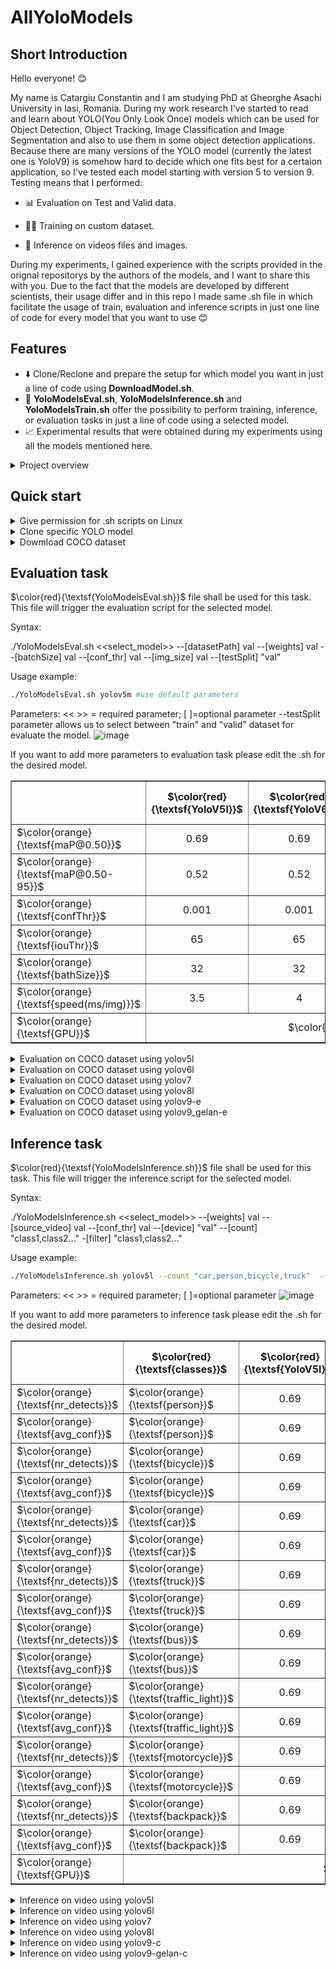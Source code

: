 # AllYoloModels
## Short Introduction
Hello everyone! 😊

My name is Catargiu Constantin and I am studying PhD at Gheorghe Asachi University in Iasi, Romania. During my work research I've started to read and learn about YOLO(You Only Look Once) models which can be used for Object Detection, Object  Tracking, Image Classification and Image Segmentation and also to use them in some object detection applications. Because there are many versions of the YOLO model (currently the latest one is YoloV9) is somehow hard to decide which one fits best for a certaion application, so I've tested each model starting with version 5 to version 9. Testing means that I performed:

  - 📊 Evaluation on Test and Valid data.
  
  - 🏋️‍♂️ Training on custom dataset.
  
  - 🧠 Inference on videos files and images.

During my experiments, I gained experience with the scripts provided in the orignal repositorys by the authors of the models, and I want to share this with you. Due to the fact that the models are developed by different scientists, their  usage differ and in this repo I made same .sh file in which facilitate the usage of train, evaluation and inference scripts in just one line of code for every model that you want to use 😊

## Features

- ⬇️ Clone/Reclone and prepare the setup for which model you want in just a line of code using **DownloadModel.sh**.
- 🔧 **YoloModelsEval.sh**, **YoloModelsInference.sh** and **YoloModelsTrain.sh** offer the possibility to perform training, inference, or evaluation tasks in just a line of code using a selected model.
- 📈  Experimental results that were obtained during my experiments using all the models mentioned here.

<details>
  <summary>Project overview</summary>
After this repository is cloned the structure of the project will look like in the images bellow with the mention that the **YoloModels** directory is empty because no model is cloned there.

![image](https://github.com/CostiCatargiu/AllYoloModels/assets/70476115/76f8e45a-f182-48ff-860e-bf4094b66c2b) ![image](https://github.com/CostiCatargiu/AllYoloModels/assets/70476115/4aab8c84-1748-40bc-a399-fdecd570a6eb)

</details>

## Quick start

<details>
    <summary>Give permission for .sh scripts on Linux</summary>

  ```bash
  chmod +X DownloadModel.sh
  chmod +X YoloModelsEval.sh
  chmod +X YoloModelsInference.sh
  chmod +X YoloModelsTrain.sh

  ```

</details>

<details>
  <summary>Clone specific YOLO model</summary>
  
  To clone a specifi yolo model $\color{magenta}{\textsf{DownloadModel.sh}}$ is used that requires on parameter from the list  $\color{orange}{\textsf{(yolov5, yolov6, yolov7, yolov8, yolov9)}}$.
  
  ```bash
  ./DownloadModel.sh yolov5
  ```

Notice that first you clone the model, $\color{magenta}{\textsf{requirements.txt}}$ for it will be also installed.
After the model is cloned it will appear in $\color{magenta}{\textsf{YoloModels}}$ directory. If the model is already there and the script is executed and message will appear and ask if we want to reclone or no.

![image](https://github.com/CostiCatargiu/AllYoloModels/assets/70476115/ac73a342-45ef-4668-a298-0d481387bc18)

</details>

<details>
  <summary>Dowmload COCO dataset</summary>

To download COCO dataset you can use $\color{red}{\textsf{Utility/DatasetDownloadScripts/getcoco.sh}}$ .

The dataset will be downloaded in $\color{red}{\textsf{Utility/COCOdatasets}}$.

Please note that the labels for the testing set are not available, or at least I didn't find them. Another observation is that for YoloV6, we need to use bounding box format labels instead of polygon format labels for the evaluation task.

In the **get_coco.sh** script, we can select between downloading the train, test, valid, and segment data. By default, all datasets will be downloaded.

The YAML file for COCO dataset is located at path $\color{red}{\textsf{Utility/YAMLconfigs/coco.yaml}}$

Dataset size is around 27GB ( 5000 valid images, 40 670 test images and 118 287 train images)
</details>

## Evaluation task

 $\color{red}{\textsf{YoloModelsEval.sh}}$ file shall be used for this task. This file will trigger the evaluation script for the selected model.

Syntax:

./YoloModelsEval.sh  <<select_model>> --[datasetPath] val --[weights] val --[batchSize] val --[conf_thr] val --[img_size] val --[testSplit] "val"

Usage example:
  ```bash
 ./YoloModelsEval.sh yolov5m #use default parameters
```
Parameters: 
 << >> = required parameter; [ ]=optional parameter
 --testSplit parameter allows us to select between "train" and "valid" dataset for evaluate the model.
![image](https://github.com/CostiCatargiu/AllYoloModels/assets/70476115/8e21d24a-c73b-4d63-ad9f-265fa56b8686)

If you want to add more parameters to evaluation task please edit the .sh for the desired model.

<table border="1">
  <tr>
    <th></th>
    <th align="center">$\color{red}{\textsf{YoloV5l}}$</th>
    <th align="center">$\color{red}{\textsf{YoloV6l}}$</th>
    <th align="center">$\color{red}{\textsf{YoloV7}}$</th>
    <th align="center">$\color{red}{\textsf{YoloV8l}}$</th>
    <th align="center">$\color{red}{\textsf{YoloV9-e}}$</th>
    <th align="center">$\color{red}{\textsf{YoloV9-gelan-e}}$</th>

  </tr>
  <tr>
    <td>$\color{orange}{\textsf{maP@0.50}}$</td>
    <td align="center">0.69</td>
    <td align="center">0.69</td>
    <td align="center">0.69</td>
    <td align="center">0.71</td>
    <td align="center">0.73</td>
    <td align="center">0.72</td>

  </tr>
    <tr>
    <td>$\color{orange}{\textsf{maP@0.50-95}}$</td>
    <td align="center">0.52</td>
    <td align="center">0.52</td>
    <td align="center">0.50</td>
    <td align="center">0.57</td>
    <td align="center">0.56</td>
    <td align="center">0.55</td>
    
  </tr>
  
  <tr>
    <td>$\color{orange}{\textsf{confThr}}$</td>
    <td align="center">0.001</td>
    <td align="center">0.001</td>
    <td align="center">0.001</td>
    <td align="center">0.001</td>
    <td align="center">0.001</td>
    <td align="center">0.001</td>

  </tr>
  <tr>
    <td>$\color{orange}{\textsf{iouThr}}$</td>
    <td align="center">65</td>
    <td align="center">65</td>
    <td align="center">65</td>
    <td align="center">65</td>
    <td align="center">65</td>
    <td align="center">65</td>
  </tr>
    <tr>
    <td>$\color{orange}{\textsf{bathSize}}$</td>
    <td align="center">32</td>
    <td align="center">32</td>
    <td align="center">32</td>
    <td align="center">32</td>
    <td align="center">32</td>
    <td align="center">32</td>
  </tr>
    <tr>
    <td>$\color{orange}{\textsf{speed(ms/img)}}$</td>
    <td align="center">3.5</td>
    <td align="center">4</td>
    <td align="center">4.4</td>
    <td align="center">4</td>
    <td align="center">9.2</td>
    <td align="center">8</td>

  </tr>
  <tr>
    <td>$\color{orange}{\textsf{GPU}}$</td>
    <td colspan="7" align="center" >$\color{green}{\textsf{NVIDIA GeForce RTX 4090, 24209MiB}}$</td>
  </tr>
  
</table>


<details>
  <summary>Evaluation on COCO dataset using yolov5l </summary>

![image](https://github.com/CostiCatargiu/AllYoloModels/assets/70476115/3993b392-1120-480a-ade3-823087e5e1e1)


</details>

<details>
  <summary>Evaluation on COCO dataset using yolov6l </summary>

![image](https://github.com/CostiCatargiu/AllYoloModels/assets/70476115/b001d8d6-bff8-4a23-bb70-bebd7420bd96)

![image](https://github.com/CostiCatargiu/AllYoloModels/assets/70476115/46c44ab4-03b2-4313-bbc9-44ec6ba20c53)

</details>


<details>
  <summary>Evaluation on COCO dataset using yolov7 </summary>

![image](https://github.com/CostiCatargiu/AllYoloModels/assets/70476115/5eb42bbf-2647-4fa3-b9b6-e17b928d34ea)

![image](https://github.com/CostiCatargiu/AllYoloModels/assets/70476115/b73ccf56-b06d-484b-ab70-ec0ea560dfaf)

</details>


<details>
  <summary>Evaluation on COCO dataset using yolov8l </summary>

![image](https://github.com/CostiCatargiu/AllYoloModels/assets/70476115/069538f6-fa61-462f-bcb9-f95a871dca38)

![image](https://github.com/CostiCatargiu/AllYoloModels/assets/70476115/df790ffa-62d5-4ccf-a07d-6943d733b5f7)


</details>

<details>
  <summary>Evaluation on COCO dataset using yolov9-e </summary>

![image](https://github.com/CostiCatargiu/AllYoloModels/assets/70476115/cb58d821-0462-4c93-93f6-e110cdf0582e)

</details>

<details>
  <summary>Evaluation on COCO dataset using yolov9_gelan-e </summary>

![image](https://github.com/CostiCatargiu/AllYoloModels/assets/70476115/451f47b8-ca6a-40b8-ac9b-5e5ef451738f)

</details>

## Inference task

 $\color{red}{\textsf{YoloModelsInference.sh}}$ file shall be used for this task. This file will trigger the inference script for the selected model.

Syntax:

./YoloModelsInference.sh  <<select_model>> --[weights] val --[source_video] val --[conf_thr] val --[device] "val" --[count] "class1,class2..." -[filter] "class1,class2..."

Usage example:
  ```bash
 ./YoloModelsInference.sh yolov5l --count "car,person,bicycle,truck"  --conf_thr 0.5 
```
Parameters: 
 << >> = required parameter; [ ]=optional parameter
![image](https://github.com/CostiCatargiu/AllYoloModels/assets/70476115/ae41d194-6172-4cbe-ba14-d486dc399fd3)

If you want to add more parameters to inference task please edit the .sh for the desired model.

<table border="1">
  <tr>
    <th></th>
    <th align="center">$\color{red}{\textsf{classes}}$</th>
    <th align="center">$\color{red}{\textsf{YoloV5l}}$</th>
    <th align="center">$\color{red}{\textsf{YoloV6l}}$</th>
    <th align="center">$\color{red}{\textsf{YoloV7}}$</th>
    <th align="center">$\color{red}{\textsf{YoloV8l}}$</th>
    <th align="center">$\color{red}{\textsf{YoloV9-e}}$</th>
    <th align="center">$\color{red}{\textsf{YoloV9-gelan-e}}$</th>

  </tr>
  
  <tr>
    <td>$\color{orange}{\textsf{nr_detects}}$</td>
    <td>$\color{orange}{\textsf{person}}$</td>
    <td align="center">0.69</td>
    <td align="center">0.69</td>
    <td align="center">0.71</td>
    <td align="center">0.73</td>
    <td align="center">0.72</td>
    <td align="center">0.72</td>
  </tr>
    <tr>
    <td>$\color{orange}{\textsf{avg_conf}}$</td>
    <td>$\color{orange}{\textsf{person}}$</td>
    <td align="center">0.69</td>
    <td align="center">0.69</td>
    <td align="center">0.71</td>
    <td align="center">0.73</td>
    <td align="center">0.72</td>
    <td align="center">0.72</td>
  </tr>
  <tr>
    <td>$\color{orange}{\textsf{nr_detects}}$</td>
    <td>$\color{orange}{\textsf{bicycle}}$</td>
    <td align="center">0.69</td>
    <td align="center">0.69</td>
    <td align="center">0.71</td>
    <td align="center">0.73</td>
    <td align="center">0.72</td>
    <td align="center">0.72</td>
  </tr>
    <tr>
    <td>$\color{orange}{\textsf{avg_conf}}$</td>
    <td>$\color{orange}{\textsf{bicycle}}$</td>
    <td align="center">0.69</td>
    <td align="center">0.69</td>
    <td align="center">0.71</td>
    <td align="center">0.73</td>
    <td align="center">0.72</td>
    <td align="center">0.72</td>
  </tr>
  <tr>
    <td>$\color{orange}{\textsf{nr_detects}}$</td>
    <td>$\color{orange}{\textsf{car}}$</td>
    <td align="center">0.69</td>
    <td align="center">0.69</td>
    <td align="center">0.71</td>
    <td align="center">0.73</td>
    <td align="center">0.72</td>
    <td align="center">0.72</td>
  </tr>
    <tr>
    <td>$\color{orange}{\textsf{avg_conf}}$</td>
    <td>$\color{orange}{\textsf{car}}$</td>
    <td align="center">0.69</td>
    <td align="center">0.69</td>
    <td align="center">0.71</td>
    <td align="center">0.73</td>
    <td align="center">0.72</td>
    <td align="center">0.72</td>
  </tr>
    <tr>
    <td>$\color{orange}{\textsf{nr_detects}}$</td>
    <td>$\color{orange}{\textsf{truck}}$</td>
    <td align="center">0.69</td>
    <td align="center">0.69</td>
    <td align="center">0.71</td>
    <td align="center">0.73</td>
    <td align="center">0.72</td>
    <td align="center">0.72</td>
  </tr>
    <tr>
    <td>$\color{orange}{\textsf{avg_conf}}$</td>
    <td>$\color{orange}{\textsf{truck}}$</td>
    <td align="center">0.69</td>
    <td align="center">0.69</td>
    <td align="center">0.71</td>
    <td align="center">0.73</td>
    <td align="center">0.72</td>
    <td align="center">0.72</td>
  </tr>
    <tr>
    <td>$\color{orange}{\textsf{nr_detects}}$</td>
    <td>$\color{orange}{\textsf{bus}}$</td>
    <td align="center">0.69</td>
    <td align="center">0.69</td>
    <td align="center">0.71</td>
    <td align="center">0.73</td>
    <td align="center">0.72</td>
    <td align="center">0.72</td>
  </tr>
    <tr>
    <td>$\color{orange}{\textsf{avg_conf}}$</td>
    <td>$\color{orange}{\textsf{bus}}$</td>
    <td align="center">0.69</td>
    <td align="center">0.69</td>
    <td align="center">0.71</td>
    <td align="center">0.73</td>
    <td align="center">0.72</td>
    <td align="center">0.72</td>
  </tr>
      <tr>
    <td>$\color{orange}{\textsf{nr_detects}}$</td>
    <td>$\color{orange}{\textsf{traffic_light}}$</td>
    <td align="center">0.69</td>
    <td align="center">0.69</td>
    <td align="center">0.71</td>
    <td align="center">0.73</td>
    <td align="center">0.72</td>
    <td align="center">0.72</td>
  </tr>
    <tr>
    <td>$\color{orange}{\textsf{avg_conf}}$</td>
    <td>$\color{orange}{\textsf{traffic_light}}$</td>
    <td align="center">0.69</td>
    <td align="center">0.69</td>
    <td align="center">0.71</td>
    <td align="center">0.73</td>
    <td align="center">0.72</td>
    <td align="center">0.72</td>
  </tr>
      <tr>
    <td>$\color{orange}{\textsf{nr_detects}}$</td>
    <td>$\color{orange}{\textsf{motorcycle}}$</td>
    <td align="center">0.69</td>
    <td align="center">0.69</td>
    <td align="center">0.71</td>
    <td align="center">0.73</td>
    <td align="center">0.72</td>
    <td align="center">0.72</td>
  </tr>
    <tr>
    <td>$\color{orange}{\textsf{avg_conf}}$</td>
    <td>$\color{orange}{\textsf{motorcycle}}$</td>
    <td align="center">0.69</td>
    <td align="center">0.69</td>
    <td align="center">0.71</td>
    <td align="center">0.73</td>
    <td align="center">0.72</td>
    <td align="center">0.72</td>
  </tr>
      <tr>
    <td>$\color{orange}{\textsf{nr_detects}}$</td>
    <td>$\color{orange}{\textsf{backpack}}$</td>
    <td align="center">0.69</td>
    <td align="center">0.69</td>
    <td align="center">0.71</td>
    <td align="center">0.73</td>
    <td align="center">0.72</td>
    <td align="center">0.72</td>
  </tr>
    <tr>
    <td>$\color{orange}{\textsf{avg_conf}}$</td>
    <td>$\color{orange}{\textsf{backpack}}$</td>
    <td align="center">0.69</td>
    <td align="center">0.69</td>
    <td align="center">0.71</td>
    <td align="center">0.73</td>
    <td align="center">0.72</td>
    <td align="center">0.72</td>
  </tr>
  <tr>
    <td>$\color{orange}{\textsf{GPU}}$</td>
    <td colspan="7" align="center" >$\color{green}{\textsf{NVIDIA GeForce RTX 4090, 24209MiB}}$</td>
  </tr>
  
</table>
<details>
  <summary> Inference on video using yolov5l </summary>

![image](https://github.com/CostiCatargiu/AllYoloModels/assets/70476115/963853d6-a826-4145-917e-0a54883ce09e)

![image](https://github.com/CostiCatargiu/AllYoloModels/assets/70476115/942cbf33-4e35-4ca1-9c5e-7fd332e3f106)

</details>

<details>
  <summary> Inference on video using yolov6l </summary>

![image](https://github.com/CostiCatargiu/AllYoloModels/assets/70476115/2dda3de1-2be0-43b8-95da-6004057f386d)

![image](https://github.com/CostiCatargiu/AllYoloModels/assets/70476115/035a045f-728c-4d3f-a0be-061adc991827)

</details>


<details>
  <summary> Inference on video using yolov7 </summary>

![image](https://github.com/CostiCatargiu/AllYoloModels/assets/70476115/cd102081-ad64-4608-b655-a3c1f4cd5cde)

![image](https://github.com/CostiCatargiu/AllYoloModels/assets/70476115/a2e2b3bc-b89d-4812-9940-0f7d678b53c4)

</details>

<details>
  <summary> Inference on video using yolov8l </summary>

![i![image](https://github.com/CostiCatargiu/AllYoloModels/assets/70476115/0d282fc9-4016-4095-b2d1-32d112d50bd1)

![image](https://github.com/CostiCatargiu/AllYoloModels/assets/70476115/160786cf-0691-4df6-9671-eef6fa7c5660)

</details>


<details>
  <summary> Inference on video using yolov9-c </summary>

![image](https://github.com/CostiCatargiu/AllYoloModels/assets/70476115/b9e8fd1d-921c-40d5-979a-432354876c71)

![image](https://github.com/CostiCatargiu/AllYoloModels/assets/70476115/68f7d9f3-ee75-4527-b868-7d9f8bb0b53e)

</details>

<details>
  <summary> Inference on video using yolov9-gelan-c </summary>

![image](https://github.com/CostiCatargiu/AllYoloModels/assets/70476115/c50e215a-7992-4825-b39d-f7960fc25dcf)

![image](https://github.com/CostiCatargiu/AllYoloModels/assets/70476115/ee5cf2ca-2089-4af4-9fa9-17906b65a8aa)

</details>
